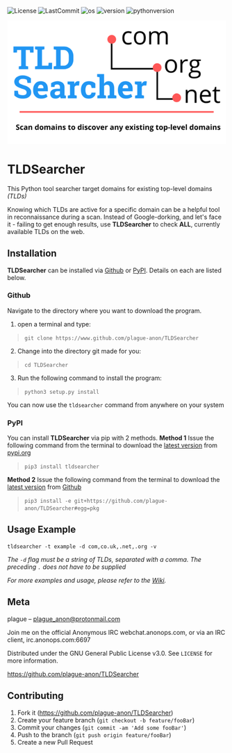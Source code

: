 ![License](https://img.shields.io/github/license/plague-anon/tldsearcher) ![LastCommit](https://img.shields.io/github/last-commit/plague-anon/tldsearcher) ![os](https://img.shields.io/badge/Supported%20OS-GNU%2FLinux-blue) ![version](https://img.shields.io/github/v/release/plague-anon/TLDSearcher) ![pythonversion](https://img.shields.io/pypi/pyversions/tldsearcher)

![tldSearcher Image](/imgs/tldsearcher.png)

# TLDSearcher
This Python tool searcher target domains for existing top-level domains _(TLDs)_

Knowing which TLDs are active for a specific domain can be a helpful tool in reconnaissance during a scan. Instead of Google-dorking, and let's face it - failing to get enough results, use **TLDSearcher** to check **ALL**, currently available TLDs on the web.

## Installation
**TLDSearcher** can be installed via [Github](https://github.com/plague-anon/TLDSearcher/) or [PyPI](https://pypi.org/project/tldsearcher/). Details on each are listed below.

### Github
Navigate to the directory where you want to download the program.

1. open a terminal and type:

> `git clone https://www.github.com/plague-anon/TLDSearcher`

2. Change into the directory git made for you:

> `cd TLDSearcher`

3. Run the following command to install the program:

> `python3 setup.py install`

You can now use the `tldsearcher` command from anywhere on your system


### PyPI
You can install **TLDSearcher** via pip with 2 methods.
**Method 1**
Issue the following command from the terminal to download the [latest version](https://pypi.org/project/tldsearcher/) from [pypi.org](https://pypi.org)

> `pip3 install tldsearcher`

**Method 2**
Issue the following command from the terminal to download the [latest version](https://github.com/plague-anon/TLDSearcher/releases) from [Github](https://www.github.com)

> `pip3 install -e git+https://github.com/plague-anon/TLDSearcher#egg=pkg`

## Usage Example
```
tldsearcher -t example -d com,co.uk,.net,.org -v
```
_The `-d` flag must be a string of TLDs, separated with a comma. The preceding `.` does not have to be supplied_

_For more examples and usage, please refer to the [Wiki][wiki]._


## Meta

plague – plague_anon@protonmail.com

Join me on the official Anonymous IRC webchat.anonops.com, or via an IRC client, irc.anonops.com:6697

Distributed under the GNU General Public License v3.0. See ``LICENSE`` for more information.

https://github.com/plague-anon/TLDSearcher

## Contributing

1. Fork it (<https://github.com/plague-anon/TLDSearcher>)
2. Create your feature branch (`git checkout -b feature/fooBar`)
3. Commit your changes (`git commit -am 'Add some fooBar'`)
4. Push to the branch (`git push origin feature/fooBar`)
5. Create a new Pull Request


[wiki]: https://github.com/plague-anon/TLDSearcher/wiki
[gitRepo]: https://github.com/plague-anon/TLDSearcher
